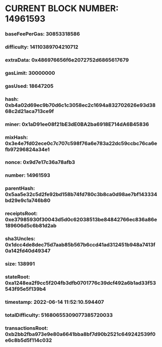 # CURRENT BLOCK NUMBER: 14961593

### baseFeePerGas: 30853318586
### difficulty: 14110389704210712
### extraData: 0x486976656f6e2072752d6865617679
### gasLimit: 30000000
### gasUsed: 18647205
### hash: 0xb4a02d69ec9b70d6c1c3058ec2c1694a832702626e93d3868c2d21aca713ce9f
### miner: 0x1aD91ee08f21bE3dE0BA2ba6918E714dA6B45836
### mixHash: 0x3e4e7fd02ece0c7c707c598f76a6e783a22dc59ccbc76ca6efb97296824a34e1
### nonce: 0x9d7e17c36a78afb3
### number: 14961593
### parentHash: 0x5aa5e32c5d2fe92bd158b74fd780c3b8ca0d98ae7bf143334bd29e9c1a746b80
### receiptsRoot: 0xe37985930f30043d5d0c62038513be84842766ec836a86e189606d5c6b81d2ab
### sha3Uncles: 0x1dcc4de8dec75d7aab85b567b6ccd41ad312451b948a7413f0a142fd40d49347
### size: 138991
### stateRoot: 0xa1248ea2f9cc5f204fb3dfb0701776c39dcf492a6b1ad33f53543f95e5f139b4
### timestamp: 2022-06-14 11:52:10.594407
### totalDifficulty: 51680655309077385720033
### transactionsRoot: 0xb2bb2fba973e9e80a6641bba8bf7d90b2521c649242539f0e6c8b5d5f114c032
